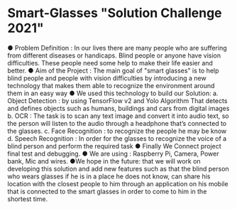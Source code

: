 # Smart-Glasses "Solution Challenge 2021"

● Problem Definition :
In our lives there are many people who are suffering from different
diseases or handicaps. Blind people or anyone have vision
difficulties. These people need some help to make their life easier
and better.
● Aim of the Project :
The main goal of "smart glasses" is to help blind people and people
with vision difficulties by introducing a new technology that makes
them able to recognize the environment around them in an easy way
● We used this technology to build our Solution:
a. Object Detection : by using TensorFlow v2 and Yolo Algorithm
That detects and defines objects such as humans, buildings and cars
from digital images
b. OCR : The task is to scan any text image and convert it into audio
text, so the person will listen to the audio through a headphone that’s
connected to the glasses.
c. Face Recognition : to recognize the people he may be know
d. Speech Recognition : In order for the glasses to recognize the
voice of a blind person and perform the required task
● Finally We Connect project final test and debugging.
● We are using : Raspberry Pi, Camera, Power bank, Mic and wires.
●We hope in the future: that we will work on developing this
solution and add new features such as that the blind person who
wears glasses if he is in a place he does not know, can share his
location with the closest people to him through an application on his
mobile that is connected to the smart glasses in order to come to him
in the shortest time.
